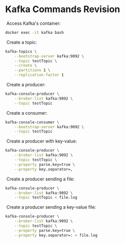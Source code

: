 # Kafka Commands Revision

​	Access Kafka's container:

```bash
docker exec -it kafka bash
```

​	Create a topic:

```bash
kafka-topics \
    --bootstrap-server kafka:9092 \
    --topic testTopic \
    --create \
    --partitions 1 \
    --replication-factor 1
```

​	Create a producer:

```bash
kafka-console-producer \
    --broker-list kafka:9092 \
    --topic testTopic
```

​	Create a consumer:

```bash
kafka-console-consumer \
    --bootstrap-server kafka:9092 \
    --topic testTopic
```

​	Create a producer with key-value:

```bash
kafka-console-producer \
    --broker-list kafka:9092 \
    --topic testTopic \
    --property parse.key=true \
    --property key.separator=,
```

​	Create a producer sending a file:

```bash
kafka-console-producer \
    --broker-list kafka:9092 \
    --topic testTopic < file.log
```

​	Create a producer sending a key-value file:

```bash
kafka-console-producer \
    --broker-list kafka:9092 \
    --topic testTopic \
    --property parse.key=true \
    --property key.separator=: < file.log
```
